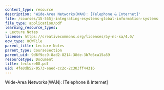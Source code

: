 ```yaml
---
content_type: resource
description: 'Wide-Area Networks(WAN): [Telephone & Internet]'
file: /courses/15-565j-integrating-esystems-global-information-systems-spring-2002/4fe0db520573eaedcc2c2c303ff44316_lecture08.pdf
file_type: application/pdf
learning_resource_types:
- Lecture Notes
license: https://creativecommons.org/licenses/by-nc-sa/4.0/
ocw_type: OCWFile
parent_title: Lecture Notes
parent_type: CourseSection
parent_uid: 9d6f9cc9-8ad2-8214-38de-3b7d6ca15a89
resourcetype: Document
title: lecture08.pdf
uid: 4fe0db52-0573-eaed-cc2c-2c303ff44316
---
```

Wide-Area Networks(WAN): [Telephone & Internet]
